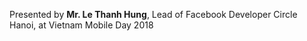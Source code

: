 Presented by **Mr. Le Thanh Hung**, Lead of Facebook Developer Circle Hanoi, at Vietnam Mobile Day 2018